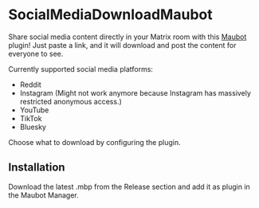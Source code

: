 # SocialMediaDownloadMaubot

Share social media content directly in your Matrix room with this [Maubot](https://github.com/maubot/maubot) plugin! Just paste a link, and it will download and post the content for everyone to see.

Currently supported social media platforms:
  - Reddit
  - Instagram (Might not work anymore because Instagram has massively restricted anonymous access.)
  - YouTube
  - TikTok
  - Bluesky

Choose what to download by configuring the plugin.

## Installation

Download the latest .mbp from the Release section and add it as plugin in the Maubot Manager.
